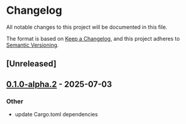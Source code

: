 # Changelog

All notable changes to this project will be documented in this file.

The format is based on [Keep a Changelog](https://keepachangelog.com/en/1.0.0/),
and this project adheres to [Semantic Versioning](https://semver.org/spec/v2.0.0.html).

## [Unreleased]

## [0.1.0-alpha.2](https://github.com/tangle-network/blueprint/compare/blueprint-qos-v0.1.0-alpha.1...blueprint-qos-v0.1.0-alpha.2) - 2025-07-03

### Other

- update Cargo.toml dependencies
